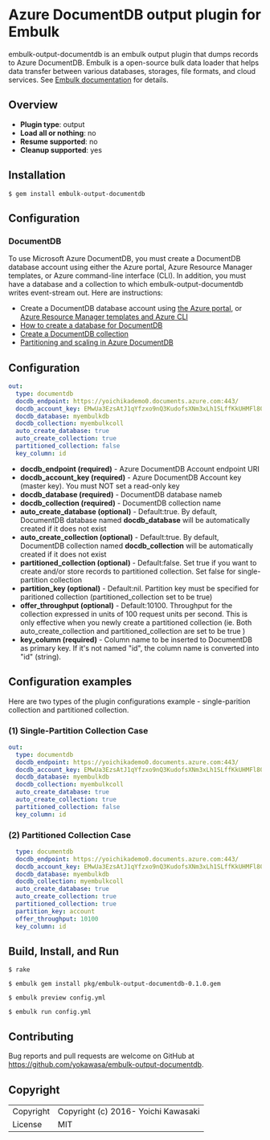 # Azure DocumentDB output plugin for Embulk

embulk-output-documentdb is an embulk output plugin that dumps records to Azure DocumentDB. Embulk is a open-source bulk data loader that helps data transfer between various databases, storages, file formats, and cloud services. See [Embulk documentation](http://www.embulk.org/docs/) for details.

## Overview

* **Plugin type**: output
* **Load all or nothing**: no
* **Resume supported**: no
* **Cleanup supported**: yes

## Installation

    $ gem install embulk-output-documentdb

## Configuration

### DocumentDB

To use Microsoft Azure DocumentDB, you must create a DocumentDB database account using either the Azure portal, Azure Resource Manager templates, or Azure command-line interface (CLI). In addition, you must have a database and a collection to which embulk-output-documentdb writes event-stream out. Here are instructions:

 * Create a DocumentDB database account using [the Azure portal](https://azure.microsoft.com/en-us/documentation/articles/documentdb-create-account/), or [Azure Resource Manager templates and Azure CLI](https://azure.microsoft.com/en-us/documentation/articles/documentdb-automation-resource-manager-cli/)
 * [How to create a database for DocumentDB](https://azure.microsoft.com/en-us/documentation/articles/documentdb-create-database/)
 * [Create a DocumentDB collection](https://azure.microsoft.com/en-us/documentation/articles/documentdb-create-collection/)
 * [Partitioning and scaling in Azure DocumentDB](https://azure.microsoft.com/en-us/documentation/articles/documentdb-partition-data/)

## Configuration

```yaml
out:
  type: documentdb
  docdb_endpoint: https://yoichikademo0.documents.azure.com:443/
  docdb_account_key: EMwUa3EzsAtJ1qYfzxo9nQ3KudofsXNm3xLh1SLffKkUHMFl80OZRZIVu4lxdKRKxkgVAj0c2mv9BZSyMN7tdg==
  docdb_database: myembulkdb
  docdb_collection: myembulkcoll
  auto_create_database: true
  auto_create_collection: true
  partitioned_collection: false
  key_column: id
```

 * **docdb\_endpoint (required)** - Azure DocumentDB Account endpoint URI
 * **docdb\_account\_key (required)** - Azure DocumentDB Account key (master key). You must NOT set a read-only key
 * **docdb\_database (required)** - DocumentDB database nameb
 * **docdb\_collection (required)** - DocumentDB collection name
 * **auto\_create\_database (optional)** - Default:true. By default, DocumentDB database named **docdb\_database** will be automatically created if it does not exist
 * **auto\_create\_collection (optional)** - Default:true. By default, DocumentDB collection named **docdb\_collection** will be automatically created if it does not exist
 * **partitioned\_collection (optional)** - Default:false. Set true if you want to create and/or store records to partitioned collection. Set false for single-partition collection
 * **partition\_key (optional)** - Default:nil. Partition key must be specified for paritioned collection (partitioned\_collection set to be true)
 * **offer\_throughput (optional)** - Default:10100. Throughput for the collection expressed in units of 100 request units per second. This is only effective when you newly create a partitioned collection (ie. Both auto\_create\_collection and partitioned\_collection are set to be true )
 * **key\_column (required)** - Column name to be inserted to DocumentDB as primary key. If it's not named "id", the column name is converted into "id" (string).

## Configuration examples

Here are two types of the plugin configurations example - single-parition collection and partitioned collection.

### (1) Single-Partition Collection Case

```yaml
out:
  type: documentdb
  docdb_endpoint: https://yoichikademo0.documents.azure.com:443/
  docdb_account_key: EMwUa3EzsAtJ1qYfzxo9nQ3KudofsXNm3xLh1SLffKkUHMFl80OZRZIVu4lxdKRKxkgVAj0c2mv9BZSyMN7tdg==
  docdb_database: myembulkdb
  docdb_collection: myembulkcoll
  auto_create_database: true
  auto_create_collection: true
  partitioned_collection: false
  key_column: id
```

### (2) Partitioned Collection Case

```yaml
  type: documentdb
  docdb_endpoint: https://yoichikademo0.documents.azure.com:443/
  docdb_account_key: EMwUa3EzsAtJ1qYfzxo9nQ3KudofsXNm3xLh1SLffKkUHMFl80OZRZIVu4lxdKRKxkgVAj0c2mv9BZSyMN7tdg==
  docdb_database: myembulkdb
  docdb_collection: myembulkcoll
  auto_create_database: true
  auto_create_collection: true
  partitioned_collection: true
  partition_key: account
  offer_throughput: 10100
  key_column: id
```

## Build, Install, and Run

```
$ rake

$ embulk gem install pkg/embulk-output-documentdb-0.1.0.gem

$ embulk preview config.yml

$ embulk run config.yml

```

## Contributing

Bug reports and pull requests are welcome on GitHub at https://github.com/yokawasa/embulk-output-documentdb.

## Copyright

<table>
  <tr>
    <td>Copyright</td><td>Copyright (c) 2016- Yoichi Kawasaki</td>
  </tr>
  <tr>
    <td>License</td><td>MIT</td>
  </tr>
</table>

